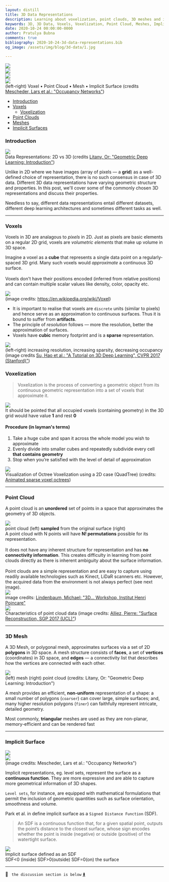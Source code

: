 ```yaml
---
layout: distill
title: 3D Data Representations
description: Learning about voxelization, point clouds, 3D meshes and implicit surfaces
keywords: 3D, 3D Data, Voxels, Voxelization, Point Cloud, Meshes, Implicit Surfaces, what is voxelization, what are voxels, voxel vs pixel
date: 2020-10-24 00:00:00-0000
author: Pratulya Bubna
comments: true
bibliography: 2020-10-24-3d-data-representations.bib
og_image: /assets/img/blog/3d-data/1.jpg

---
```


<div class="row row-cols-2 mt-3">
    <div class="col-sm mt-md-0">
        <img class="img-fluid rounded z-depth-1" src="{{ site.baseurl }}/assets/img/blog/3d-data/voxels.gif">
    </div>
    <div class="col-sm mt-3 mt-md-0">
        <img class="img-fluid rounded z-depth-1" src="{{ site.baseurl }}/assets/img/blog/3d-data/pointcloud.gif">
    </div>
    <div class="col-sm mt-3 mt-md-0">
        <img class="img-fluid rounded z-depth-1" src="{{ site.baseurl }}/assets/img/blog/3d-data/mesh.gif">
    </div>
    <div class="col-sm mt-3 mt-md-0">
        <img class="img-fluid rounded z-depth-1" src="{{ site.baseurl }}/assets/img/blog/3d-data/vis3d.gif">
    </div>
</div>
<div class="caption">
    (left-right) Voxel • Point Cloud • Mesh • Implicit Surface (credits <d-footnote><a href="https://autonomousvision.github.io/occupancy-networks/">Mescheder, Lars et al.: "Occupancy Networks"</a></d-footnote>)
</div>

- [Introduction](#intro)
- [Voxels](#voxel)
  - [Voxelization](#voxelization)
- [Point Clouds](#pointcloud)
- [Meshes](#mesh)
- [Implicit Surfaces](#implicit)

<!-- Introduction -->
<a name="intro"></a>
### Introduction

<div class="row mt-3">
    <div class="col-sm mt-3 mt-md-0">
        <img class="img-fluid rounded z-depth-1" src="{{ site.baseurl }}/assets/img/blog/3d-data/1.jpg">
    </div>
</div>
<div class="caption">
    Data Representations: 2D vs 3D (credits <d-footnote><a href="https://drive.google.com/file/d/1EL98pDXvzXAnTB4ivL2hGm3zO21GWGjm/view">Litany, Or: "Geometric Deep Learning: Introduction"</a></d-footnote>)
</div>

Unlike in 2D where we have images (array of pixels &mdash; a **grid**) as a well-defined choice of representation, there is no such consensus in case of 3D data. Different 3D data representations have varying geometric structure and properties. In this post, we'll cover some of the commonly chosen 3D representations and discuss their properties.

Needless to say, different data representations entail different datasets, different deep learning architectures and sometimes different tasks as well.



<!-- Voxel -->
<a name="voxel"></a>
<div class="l-body"><hr style="margin: 0"></div>

### Voxels
Voxels in 3D are analagous to _pixels_ in 2D. Just as pixels are basic elements on a regular 2D grid, voxels are _volumetric elements_ that make up volume in 3D space.

 <div class="row mt-3">
    <div class="col-sm-9 mt-3 mt-md-0">
      <p>Imagine a voxel as a <b>cube</b> that represents a single data point on a regularly-spaced 3D grid. Many such voxels would <em>approximate</em> a continuous 3D surface.<br><br>
      Voxels don't have their positions encoded (inferred from relative positions) and can contain multiple scalar values like density, color, opacity etc.
      </p>
    </div>
    <div class="col-sm-3 mt-3 mt-md-0">
        <img class="img-fluid rounded z-depth-1" src="{{ site.baseurl }}/assets/img/blog/3d-data/voxel.png">
    </div>
</div>
<div class="caption">
    (image credits: <d-footnote><a href="https://en.wikipedia.org/wiki/Voxel">https://en.wikipedia.org/wiki/Voxel</a></d-footnote>)
</div>

- It is important to realise that voxels are `discrete` units (similar to pixels) and hence serve as an approximation to continuous surfaces. Thus it is bound to suffer from **artifacts**.
- The principle of _resolution_ follows &mdash; more the resolution, better the approximation of surfaces.
- Voxels have **cubic** memory footprint and is a **sparse** representation.
<div class="row mt-3">
    <div class="col-sm mt-3 mt-md-0">
        <img class="img-fluid rounded z-depth-1" src="{{ site.baseurl }}/assets/img/blog/3d-data/19.jpg">
    </div>
</div>
<div class="caption">
    (left-right) increasing resolution, increasing sparsity, decreasing occupancy (image credits <d-footnote><a href="http://3ddl.stanford.edu">Su, Hao et al.: "A Tutorial on 3D Deep Learning", CVPR 2017 (Stanford)"</a></d-footnote>)
</div> 

<a name="voxelization"></a>
### Voxelization
> Voxelization is the process of converting a geometric object from its continuous geometric representation into a set of voxels that approximate it.

<div class="row mt-3">
    <div class="col-sm mt-3 mt-md-0">
        <img class="img-fluid rounded z-depth-1" src="{{ site.baseurl }}/assets/img/blog/3d-data/55.jpg">
    </div>
</div>
<div class="caption">
    It should be pointed that all occupied voxels (containing geometry) in the 3D grid would have value <b>1</b> and rest <b>0</b>
</div> 

#### Procedure (in layman's terms)
1. Take a huge cube and span it across the whole model you wish to approximate
2. Evenly divide into smaller cubes and repeatedly subdivide every cell **that contains geometry**
3. Stop when you’re satisfied with the level of detail of approximation

<div class="row mt-3">
    <div class="col-sm mt-3 mt-md-0">
        <img class="img-fluid rounded z-depth-1" src="{{ site.baseurl }}/assets/img/blog/3d-data/voxelization.png">
    </div>
</div>
<div class="caption">
    Visualization of Octree Voxelization using a 2D case (QuadTree) (credits: <d-footnote><a href="https://youtu.be/gNZtx3ijjpo">Animated sparse voxel octrees</a></d-footnote>)
</div> 



<!-- Point Cloud -->
<a name="pointcloud"></a>
<div class="l-body"><hr style="margin: 0"></div>

### Point Cloud
A point cloud is an **unordered** set of points in a space that approximates the geometry of 3D objects.

<div class="row mt-3">
    <div class="col-sm mt-3 mt-md-0">
        <img class="img-fluid rounded z-depth-1" src="{{ site.baseurl }}/assets/img/blog/3d-data/pc.png">
    </div>
</div>
<div class="caption">
  point cloud (left) <b>sampled</b> from the original surface (right)
</div>

<div class="row mt-3">
    <div class="col-sm-6 mt-3 mt-md-0">
        A point cloud with N points will have <b>N! permutations</b> possible for its representation.<br><br>
        It does not have any inherent structure for representation and has <b>no connectivity information</b>. This creates difficulty in learning from point clouds directly as there is inherent ambiguity about the surface information. <br><br>
        Point clouds are a simple representation and are easy to capture using readily available technologies such as Kinect, LiDaR scanners etc. However, the acquired data from the environment is not always perfect (see next image). 
    </div>
    <div class="col-sm-6 mt-3 mt-md-0">
        <img class="img-fluid rounded z-depth-1" src="{{ site.baseurl }}/assets/img/blog/3d-data/pc1.jpg">
    </div>
</div>
<div class="caption">
    image credits: <d-footnote><a href="https://youtu.be/PSVmTDzXPpc">Lindenbaum, Michael: "3D... Workshop, Institut Henri Poincare"</a></d-footnote>
</div>

<div class="row mt-3">
    <div class="col-sm mt-3 mt-md-0">
        <img class="img-fluid rounded z-depth-1" src="{{ site.baseurl }}/assets/img/blog/3d-data/pc2.png">
    </div>
</div>
<div class="caption">
  Characteristics of point cloud data (image credits: <d-footnote><a href="http://geometry.cs.ucl.ac.uk/SGP2017/slides/Alliez_SurfaceReconstruction_SGP.pdf">Alliez, Pierre: "Surface Reconstruction, SGP 2017 (UCL)"</a></d-footnote>)
</div>


<!-- Mesh -->
<a name="mesh"></a>
<div class="l-body"><hr style="margin: 0"></div>

### 3D Mesh

A 3D Mesh, or polygonal mesh, approximates surfaces via a set of 2D **polygons** in 3D space. A mesh structure consists of **faces**, a set of **vertices** (coordinates) in 3D space, and **edges** &mdash; a connectivity list that describes how the vertices are connected with each other.

<div class="row mt-3">
    <div class="col-sm mt-3 mt-md-0">
        <img class="img-fluid rounded z-depth-1" src="{{ site.baseurl }}/assets/img/blog/3d-data/mesh.jpg">
    </div>
</div>
<div class="caption">
  (left) mesh (right) point cloud (credits: Litany, Or: "Geometric Deep Learning: Introduction")
</div>

A mesh provides an efficient, **non-uniform** representation of a shape: a small number of polygons (`coarser`) can cover large, simple surfaces; and, many higher resolution polygons (`finer`) can faithfully represent intricate, detailed geometry.

Most commonly, **triangular** meshes are used as they are non-planar, memory-efficient and can be rendered fast

<a name="implicit"></a>
<div class="l-body"><hr style="margin: 0"></div>

### Implicit Surface
<div class="row mt-3">
    <div class="col-sm mt-3 mt-md-0">
        <img class="img-fluid rounded z-depth-1" src="{{ site.baseurl }}/assets/img/blog/3d-data/vis2d.svg">
    </div>
    <div class="col-sm mt-3 mt-md-0">
        <img class="img-fluid rounded z-depth-1" src="{{ site.baseurl }}/assets/img/blog/3d-data/vis3d.gif">
    </div>
</div>
<div class="caption">
    (image credits: Mescheder, Lars et al.: "Occupancy Networks")
</div>

Implicit representations, eg. level sets, represent the surface as a **continuous function**. They are more expressive and are able to capture more geometrical information of 3D shapes.

`Level sets`, for instance, are equipped with mathematical formulations that permit the inclusion of geometric quantities such as surface orientation, smoothness and volume.

Park et al. in <d-cite key="park2019deepsdf"></d-cite> define implicit surface as a `Signed Distance Function` (SDF).
> An SDF is a continuous function that, for a given spatial point, outputs the point’s distance to the closest surface, whose sign encodes whether the point is inside (negative) or outside (positive) of the watertight surface. <d-cite key="park2019deepsdf"></d-cite>

<div class="row mt-3">
    <div class="col-sm mt-3 mt-md-0">
        <img class="img-fluid rounded z-depth-1" src="{{ site.baseurl }}/assets/img/blog/3d-data/sdf.jpg">
    </div>
</div>
<div class="caption">
    Implicit surface defined as an SDF <d-cite key="park2019deepsdf"></d-cite><br>
    SDF<0 (inside) SDF>0(outside) SDF=0(on) the surface
</div>



***
:loudspeaker: ``` the discussion section is below``` [:arrow_down:](#disqus_thread) 


